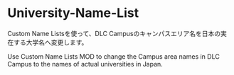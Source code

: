 # University-Name-List
Custom Name Listsを使って、DLC Campusのキャンパスエリア名を日本の実在する大学名へ変更します。

Use Custom Name Lists MOD to change the Campus area names in DLC Campus to the names of actual universities in Japan.
